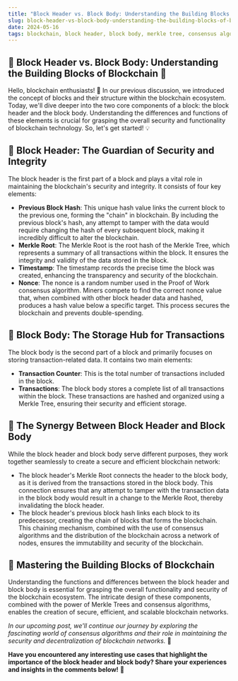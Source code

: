 ```yaml
---
title: "Block Header vs. Block Body: Understanding the Building Blocks of Blockchain"
slug: block-header-vs-block-body-understanding-the-building-blocks-of-blockchain
date: 2024-05-16
tags: blockchain, block header, block body, merkle tree, consensus algorithms
---
```


## 🌌 Block Header vs. Block Body: Understanding the Building Blocks of Blockchain 🧱

Hello, blockchain enthusiasts! 🚀 In our previous discussion, we introduced the concept of blocks and their structure within the blockchain ecosystem. Today, we'll dive deeper into the two core components of a block: the block header and the block body. Understanding the differences and functions of these elements is crucial for grasping the overall security and functionality of blockchain technology. So, let's get started! 💡

## 🎯 Block Header: The Guardian of Security and Integrity

The block header is the first part of a block and plays a vital role in maintaining the blockchain's security and integrity. It consists of four key elements:

- **Previous Block Hash**: This unique hash value links the current block to the previous one, forming the "chain" in blockchain. By including the previous block's hash, any attempt to tamper with the data would require changing the hash of every subsequent block, making it incredibly difficult to alter the blockchain.
- **Merkle Root**: The Merkle Root is the root hash of the Merkle Tree, which represents a summary of all transactions within the block. It ensures the integrity and validity of the data stored in the block.
- **Timestamp**: The timestamp records the precise time the block was created, enhancing the transparency and security of the blockchain.
- **Nonce**: The nonce is a random number used in the Proof of Work consensus algorithm. Miners compete to find the correct nonce value that, when combined with other block header data and hashed, produces a hash value below a specific target. This process secures the blockchain and prevents double-spending.

## 🧩 Block Body: The Storage Hub for Transactions

The block body is the second part of a block and primarily focuses on storing transaction-related data. It contains two main elements:

- **Transaction Counter**: This is the total number of transactions included in the block.
- **Transactions**: The block body stores a complete list of all transactions within the block. These transactions are hashed and organized using a Merkle Tree, ensuring their security and efficient storage.

## 🔗 The Synergy Between Block Header and Block Body

While the block header and block body serve different purposes, they work together seamlessly to create a secure and efficient blockchain network:

- The block header's Merkle Root connects the header to the block body, as it is derived from the transactions stored in the block body. This connection ensures that any attempt to tamper with the transaction data in the block body would result in a change to the Merkle Root, thereby invalidating the block header.
- The block header's previous block hash links each block to its predecessor, creating the chain of blocks that forms the blockchain. This chaining mechanism, combined with the use of consensus algorithms and the distribution of the blockchain across a network of nodes, ensures the immutability and security of the blockchain.

## 🚀 Mastering the Building Blocks of Blockchain

Understanding the functions and differences between the block header and block body is essential for grasping the overall functionality and security of the blockchain ecosystem. The intricate design of these components, combined with the power of Merkle Trees and consensus algorithms, enables the creation of secure, efficient, and scalable blockchain networks.

*In our upcoming post, we'll continue our journey by exploring the fascinating world of consensus algorithms and their role in maintaining the security and decentralization of blockchain networks.* 🤝

**Have you encountered any interesting use cases that highlight the importance of the block header and block body? Share your experiences and insights in the comments below!** 💬
